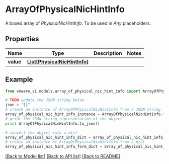 # ArrayOfPhysicalNicHintInfo

A boxed array of *PhysicalNicHintInfo*. To be used in *Any* placeholders. 

## Properties
Name | Type | Description | Notes
------------ | ------------- | ------------- | -------------
**value** | [**List[PhysicalNicHintInfo]**](PhysicalNicHintInfo.md) |  | 

## Example

```python
from vmware_vi.models.array_of_physical_nic_hint_info import ArrayOfPhysicalNicHintInfo

# TODO update the JSON string below
json = "{}"
# create an instance of ArrayOfPhysicalNicHintInfo from a JSON string
array_of_physical_nic_hint_info_instance = ArrayOfPhysicalNicHintInfo.from_json(json)
# print the JSON string representation of the object
print ArrayOfPhysicalNicHintInfo.to_json()

# convert the object into a dict
array_of_physical_nic_hint_info_dict = array_of_physical_nic_hint_info_instance.to_dict()
# create an instance of ArrayOfPhysicalNicHintInfo from a dict
array_of_physical_nic_hint_info_form_dict = array_of_physical_nic_hint_info.from_dict(array_of_physical_nic_hint_info_dict)
```
[[Back to Model list]](../README.md#documentation-for-models) [[Back to API list]](../README.md#documentation-for-api-endpoints) [[Back to README]](../README.md)


